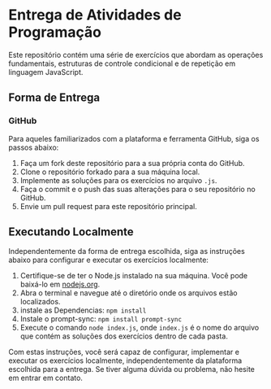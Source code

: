 # Entrega de Atividades de Programação

Este repositório contém uma série de exercícios que abordam as operações fundamentais, estruturas de controle condicional e de repetição em linguagem JavaScript.

## Forma de Entrega

### GitHub

Para aqueles familiarizados com a plataforma e ferramenta GitHub, siga os passos abaixo:

1. Faça um fork deste repositório para a sua própria conta do GitHub.
2. Clone o repositório forkado para a sua máquina local.
3. Implemente as soluções para os exercícios no arquivo `.js`.
4. Faça o commit e o push das suas alterações para o seu repositório no GitHub.
5. Envie um pull request para este repositório principal.

## Executando Localmente

Independentemente da forma de entrega escolhida, siga as instruções abaixo para configurar e executar os exercícios localmente:

1. Certifique-se de ter o Node.js instalado na sua máquina. Você pode baixá-lo em [nodejs.org](https://nodejs.org/).
2. Abra o terminal e navegue até o diretório onde os arquivos estão localizados.
3. instale as Dependencias: `npm install`
4. Instale o prompt-sync: `npm install prompt-sync`
5. Execute o comando `node index.js`, onde `index.js` é o nome do arquivo que contém as soluções dos exercícios dentro de cada pasta.

Com estas instruções, você será capaz de configurar, implementar e executar os exercícios localmente, independentemente da plataforma escolhida para a entrega. Se tiver alguma dúvida ou problema, não hesite em entrar em contato.
